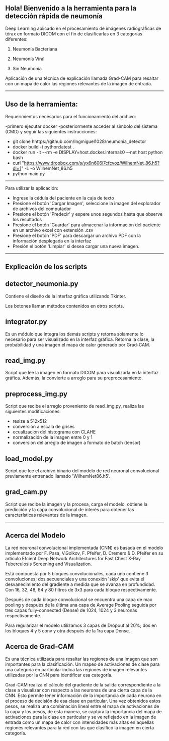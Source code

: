 ## Hola! Bienvenido a la herramienta para la detección rápida de neumonía

Deep Learning aplicado en el procesamiento de imágenes radiográficas de tórax en formato DICOM con el fin de clasificarlas en 3 categorías diferentes:

1. Neumonía Bacteriana

2. Neumonía Viral

3. Sin Neumonía

Aplicación de una técnica de explicación llamada Grad-CAM para resaltar con un mapa de calor las regiones relevantes de la imagen de entrada.

---
## Uso de la herramienta:

Requerimientos necesarios para el funcionamiento del archivo:

-primero ejecutar docker
-posteriormente acceder al simbolo del sistema (CMD) y seguir las siguientes instrucciones:
- git clone hhttps://github.com/Ingmiguel1028/neumonia_detector
- docker build -t python:latest .
- docker run -it --rm -e DISPLAY=host.docker.internal:0 --net host python bash
- curl "https://www.dropbox.com/s/yx6n606i7cfcvoz/WilhemNet_86.h5?dl=1&quot; -L -o WilhemNet_86.h5
- python main.py
----------------------------------------------------------------------------------

Para utilizar la aplicación:

- Ingrese la cédula del paciente en la caja de texto
- Presione el botón 'Cargar Imagen', seleccione la imagen del explorador de archivos
del computador
- Presione el botón 'Predecir' y espere unos segundos hasta que observe los resultados
- Presione el botón 'Guardar' para almacenar la información del paciente en un archivo excel
con extensión .csv
- Presione el botón 'PDF' para descargar un archivo PDF con la información desplegada en la interfaz
- Presión el botón 'Limpiar' si desea cargar una nueva imagen.


---

## Explicación de los scripts

## detector_neumonia.py

Contiene el diseño de la interfaz gráfica utilizando Tkinter.

Los botones llaman métodos contenidos en otros scripts.

## integrator.py

Es un módulo que integra los demás scripts y retorna solamente lo necesario para ser visualizado en la interfaz gráfica.
Retorna la clase, la probabilidad y una imagen el mapa de calor generado por Grad-CAM.

## read_img.py

Script que lee la imagen en formato DICOM para visualizarla en la interfaz gráfica. Además, la convierte a arreglo para su preprocesamiento.

## preprocess_img.py

Script que recibe el arreglo proveniento de read_img.py, realiza las siguientes modificaciones:
- resize a 512x512
- conversión a escala de grises
- ecualización del histograma con CLAHE
- normalización de la imagen entre 0 y 1
- conversión del arreglo de imagen a formato de batch (tensor)

## load_model.py

Script que lee el archivo binario del modelo de red neuronal convolucional previamente entrenado llamado 'WilhemNet86.h5'.

## grad_cam.py

Script que recibe la imagen y la procesa, carga el modelo, obtiene la predicción y la capa convolucional de interés para obtener las características relevantes de la imagen.

---
## Acerca del Modelo

La red neuronal convolucional implementada (CNN) es basada en el modelo implementado por F. Pasa, V.Golkov, F. Pfeifer, D. Cremers & D. Pfeifer
en su artículo Efcient Deep Network Architectures for Fast Chest X-Ray Tuberculosis Screening and Visualization.

Está compuesta por 5 bloques convolucionales, cada uno contiene 3 convoluciones; dos secuenciales y una conexión 'skip' que evita el desvanecimiento del gradiente a medida que se avanza en profundidad.
Con 16, 32, 48, 64 y 80 filtros de 3x3 para cada bloque respectivamente.

Después de cada bloque convolucional se encuentra una capa de max pooling y después de la última una capa de Average Pooling seguida por tres capas fully-connected (Dense) de 1024, 1024 y 3 neuronas respectivamente.

Para regularizar el modelo utilizamos 3 capas de Dropout al 20%; dos en los bloques 4 y 5 conv y otra después de la 1ra capa Dense.

## Acerca de Grad-CAM

Es una técnica utilizada para resaltar las regiones de una imagen que son importantes para la clasificación. Un mapeo de activaciones de clase para una categoría en particular indica las regiones de imagen relevantes utilizadas por la CNN para identificar esa categoría.

Grad-CAM realiza el cálculo del gradiente de la salida correspondiente a la clase a visualizar con respecto a las neuronas de una cierta capa de la CNN. Esto permite tener información de la importancia de cada neurona en el proceso de decisión de esa clase en particular. Una vez obtenidos estos pesos, se realiza una combinación lineal entre el mapa de activaciones de la capa y los pesos, de esta manera, se captura la importancia del mapa de activaciones para la clase en particular y se ve reflejado en la imagen de entrada como un mapa de calor con intensidades más altas en aquellas regiones relevantes para la red con las que clasificó la imagen en cierta categoría.

